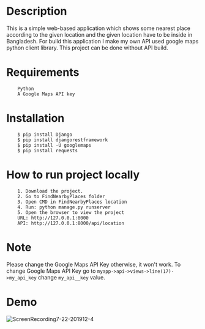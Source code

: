 # Description
This is a simple web-based application which shows some nearest place according to the given location and the given location have to be inside in Bangladesh. For build this application I make my own API used google maps python client library. This project can be done without API build. 


# Requirements
```
    Python
    A Google Maps API key
```
    
# Installation
```
    $ pip install Django
    $ pip install djangorestframework
    $ pip install -U googlemaps 
    $ pip install requests
```
# How to run project locally
```
    1. Download the project.
    2. Go to FindNearbyPlaces folder
    3. Open CMD in FindNearbyPlaces location
    4. Run: python manage.py runserver
    5. Open the browser to view the project
    URL: http://127.0.0.1:8000
    API: http://127.0.0.1:8000/api/location
```

# Note
Please change the Google Maps API Key otherwise, it won't work. To change Google Maps API Key go to  ```myapp->api->views->line(17)->my_api_key``` change ```my_api__key``` value.

# Demo
![ScreenRecording7-22-201912-4](https://user-images.githubusercontent.com/16104417/61612415-58f8c300-ac80-11e9-8859-b2ad34c1eef8.gif)

